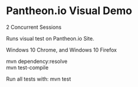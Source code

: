 # Pantheon.io Visual Demo

2 Concurrent Sessions   

Runs visual test on Pantheon.io Site.

Windows 10 Chrome, and Windows 10 Firefox

mvn dependency:resolve    
mvn test-compile

Run all tests with: mvn test
